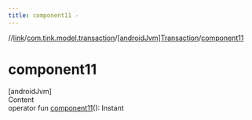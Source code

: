 ```yaml
---
title: component11 -
---
```

//[link](../../index.md)/[com.tink.model.transaction](../index.md)/[[androidJvm]Transaction](index.md)/[component11](component11.md)



# component11  
[androidJvm]  
Content  
operator fun [component11](component11.md)(): Instant  



